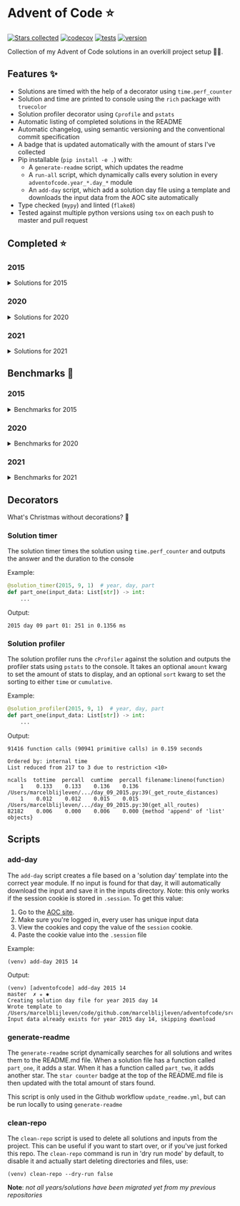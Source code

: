 # Advent of Code ⭐️
[![Stars collected](https://shields.io/static/v1?label=stars%20collected&message=104&color=yellow)]()
[![codecov](https://codecov.io/gh/marcelblijleven/adventofcode/branch/master/graph/badge.svg?token=jZ2TgfyltM)](https://codecov.io/gh/marcelblijleven/adventofcode)
[![tests](https://github.com/marcelblijleven/adventofcode/actions/workflows/tests.yaml/badge.svg)](https://github.com/marcelblijleven/adventofcode)
[![version](https://img.shields.io/github/v/release/marcelblijleven/adventofcode.svg)](https://github.com/marcelblijleven/adventofcode/releases)

Collection of my Advent of Code solutions in an overkill project setup 👻🎄.

## Features ✨
- Solutions are timed with the help of a decorator using `time.perf_counter`
- Solution and time are printed to console using the `rich` package with `truecolor`
- Solution profiler decorator using `Cprofile` and `pstats`
- Automatic listing of completed solutions in the README
- Automatic changelog, using semantic versioning and the conventional commit specification
- A badge that is updated automatically with the amount of stars I've collected
- Pip installable (`pip install -e .`) with:
  - A `generate-readme` script, which updates the readme
  - A `run-all` script, which dynamically calls every solution in every `adventofcode.year_*.day_*` module
  - An `add-day` script, which add a solution day file using a template and downloads the input data from the AOC site automatically
- Type checked (`mypy`) and linted (`flake8`)
- Tested against multiple python versions using `tox` on each push to master and pull request

<!-- start completed section -->
## Completed ⭐️
### 2015
<details><summary>Solutions for 2015</summary>
<p>

| day   | part one | part two |
| :---: | :------: | :------: |
| 01 | ⭐️ | ⭐️ |
| 02 | ⭐️ | ⭐️ |
| 03 | ⭐️ | ⭐️ |
| 04 | ⭐️ | ⭐️ |
| 05 | ⭐️ | ⭐️ |
| 06 | ⭐️ | ⭐️ |
| 07 | ⭐️ | ⭐️ |
| 08 | ⭐️ | ⭐️ |
| 09 | ⭐️ | ⭐️ |
| 10 | ⭐️ | ⭐️ |
| 11 | ⭐️ | ⭐️ |
| 12 | ⭐️ | ⭐️ |
| 13 | ⭐️ | ⭐️ |
| 14 | ⭐️ | ⭐️ |
| 15 | ⭐️ | ⭐️ |
| 16 | ⭐️ | ⭐️ |
| 17 | ⭐️ | ⭐️ |
| 18 | ⭐️ | ⭐️ |
| 19 | ⭐️ | ⭐️ |
| 20 | ⭐️ | ⭐️ |
| 21 | ⭐️ | ⭐️ |
| 22 | ⭐️ | ⭐️ |
| 23 | ⭐️ | ⭐️ |
| 24 | ⭐️ | ⭐️ |
| 25 | ⭐️ | ⭐️ |

</p>
</details>

### 2020
<details><summary>Solutions for 2020</summary>
<p>

| day   | part one | part two |
| :---: | :------: | :------: |
| 01 | ⭐️ | ⭐️ |
| 02 | ⭐️ | ⭐️ |
| 03 | ⭐️ | ⭐️ |
| 04 | ⭐️ | ⭐️ |
| 05 | ⭐️ | ⭐️ |
| 06 | ⭐️ | ⭐️ |
| 07 | ⭐️ | ⭐️ |
| 08 | ⭐️ | ⭐️ |
| 09 | ⭐️ | ⭐️ |
| 10 | ⭐️ | ⭐️ |
| 11 | ⭐️ | ⭐️ |
| 12 | ⭐️ | ⭐️ |
| 13 | ⭐️ | ⭐️ |
| 14 | ⭐️ | ⭐️ |
| 15 | ⭐️ | ⭐️ |

</p>
</details>

### 2021
<details><summary>Solutions for 2021</summary>
<p>

| day   | part one | part two |
| :---: | :------: | :------: |
| 01 | ⭐️ | ⭐️ |
| 02 | ⭐️ | ⭐️ |
| 03 | ⭐️ | ⭐️ |
| 04 | ⭐️ | ⭐️ |
| 05 | ⭐️ | ⭐️ |
| 06 | ⭐️ | ⭐️ |
| 07 | ⭐️ | ⭐️ |
| 08 | ⭐️ | ⭐️ |
| 09 | ⭐️ | ⭐️ |
| 10 | ⭐️ | ⭐️ |
| 11 | ⭐️ | ⭐️ |
| 12 | ⭐️ | ⭐️ |

</p>
</details>


<!-- end completed section -->

<!-- start benchmark section -->
## Benchmarks 🚀
### 2015
<details><summary>Benchmarks for 2015</summary>
<p>

|  day  | part  | duration |
| :---: | :---: | -------: |
| 01 | part one | 0.56 ms |
| 01 | part two | 0.23 ms |
| 02 | part one | 2.57 ms |
| 02 | part two | 2.33 ms |
| 03 | part one | 3.80 ms |
| 03 | part two | 5.69 ms |
| 04 | part one | 154.56 ms |
| 04 | part two | 5025.29 ms |
| 05 | part one | 2.79 ms |
| 05 | part two | 3.31 ms |
| 06 | part one | 9376.18 ms |
| 06 | part two | 10287.19 ms |
| 07 | part one | 2.64 ms |
| 07 | part two | 4.47 ms |
| 08 | part one | 1.67 ms |
| 08 | part two | 0.57 ms |
| 09 | part one | 138.39 ms |
| 09 | part two | 133.13 ms |
| 10 | part one | 440.19 ms |
| 10 | part two | 6384.13 ms |
| 11 | part one | 0.08 ms |
| 11 | part two | 0.02 ms |
| 12 | part one | 1.83 ms |
| 12 | part two | 1.38 ms |
| 13 | part one | 149.41 ms |
| 13 | part two | 1411.51 ms |
| 14 | part one | 30.84 ms |
| 14 | part two | 30.82 ms |
| 15 | part one | 1030.11 ms |
| 15 | part two | 386.30 ms |
| 16 | part one | 1.53 ms |
| 16 | part two | 1.38 ms |
| 17 | part one | 210.90 ms |
| 17 | part two | 133.04 ms |
| 18 | part one | 4451.16 ms |
| 18 | part two | 4697.19 ms |
| 19 | part one | 6.22 ms |
| 19 | part two | 0.32 ms |
| 20 | part one | 7042.06 ms |
| 20 | part two | 2365.66 ms |
| 21 | part one | 10.52 ms |
| 21 | part two | 10.06 ms |
| 22 | part one | 351.35 ms |
| 22 | part two | 259.52 ms |
| 23 | part one | 1.73 ms |
| 23 | part two | 1.83 ms |
| 24 | part one | 103.18 ms |
| 24 | part two | 3.76 ms |
| 25 | part one | 4271.42 ms |
| 25 | part two | 0.00 ms |

</p>
</details>

### 2020
<details><summary>Benchmarks for 2020</summary>
<p>

|  day  | part  | duration |
| :---: | :---: | -------: |
| 01 | part one | 0.20 ms |
| 01 | part two | 154.39 ms |
| 02 | part one | 6.41 ms |
| 02 | part two | 4.56 ms |
| 03 | part one | 0.16 ms |
| 03 | part two | 0.71 ms |
| 05 | part one | 13.14 ms |
| 05 | part two | 4.35 ms |
| 05 | part one binary version | 0.56 ms |
| 06 | part one | 1.47 ms |
| 06 | part two | 1.66 ms |
| 07 | part one | 118.55 ms |
| 07 | part two | 1.71 ms |
| 08 | part one | 0.87 ms |
| 08 | part two | 35.31 ms |
| 09 | part one | 1.10 ms |
| 09 | part two | 1340.50 ms |
| 10 | part one | 0.07 ms |
| 10 | part two | 0.11 ms |
| 11 | part one | 4962.46 ms |
| 11 | part two | 4513.10 ms |
| 12 | part one | 0.58 ms |
| 12 | part two | 0.53 ms |
| 13 | part one | 0.28 ms |
| 13 | part two | 0.13 ms |
| 14 | part one | 2.85 ms |
| 14 | part two | 473.64 ms |
| 15 | part one | 0.40 ms |
| 15 | part two | 10414.54 ms |
| 16 | part one | 3.58 ms |
| 16 | part two | 0.01 ms |

</p>
</details>

### 2021
<details><summary>Benchmarks for 2021</summary>
<p>

|  day  | part  | duration |
| :---: | :---: | -------: |
| 01 | part one | 0.46 ms |
| 01 | part two | 1.87 ms |
| 01 | part two reuse part one | 1.61 ms |
| 02 | part one | 0.98 ms |
| 02 | part two | 0.90 ms |
| 03 | part one | 1.32 ms |
| 03 | part two | 4.18 ms |
| 04 | part one | 18.66 ms |
| 04 | part two | 38.83 ms |
| 05 | part one | 61.04 ms |
| 05 | part two | 113.12 ms |
| 06 | part one | 0.11 ms |
| 06 | part two | 0.26 ms |
| 06 | part two faster | 0.14 ms |
| 07 | part one | 0.42 ms |
| 07 | part two | 0.83 ms |
| 08 | part one | 0.56 ms |
| 08 | part two | 3.11 ms |
| 09 | part one | 15.42 ms |
| 09 | part two | 24.14 ms |
| 09 | part two async | 40.85 ms |
| 09 | part two mp | 311.77 ms |
| 10 | part one | 1.92 ms |
| 10 | part two | 3.67 ms |
| 11 | part one | 13.92 ms |
| 11 | part two | 31.48 ms |
| 12 | part one | 28.04 ms |
| 12 | part two | 899.15 ms |
| 13 | part one | 1.56 ms |
| 13 | part two | 2.47 ms |

</p>
</details>

<!-- end benchmark section --> 

## Decorators
What's Christmas without decorations? 🎄

### Solution timer
The solution timer times the solution using `time.perf_counter` and outputs the answer and the duration to the console

Example:
```python
@solution_timer(2015, 9, 1)  # year, day, part
def part_one(input_data: List[str]) -> int:
    ...
```

Output:
```text
2015 day 09 part 01: 251 in 0.1356 ms
```

### Solution profiler
The solution profiler runs the `cProfiler` against the solution and outputs the profiler stats using `pstats` to the console.
It takes an optional `amount` kwarg to set the amount of stats to display, and an optional `sort` kwarg to set the sorting to either
`time` or `cumulative`.

Example:
```python
@solution_profiler(2015, 9, 1)  # year, day, part
def part_one(input_data: List[str]) -> int:
    ...
```

Output:
```text
91416 function calls (90941 primitive calls) in 0.159 seconds

Ordered by: internal time
List reduced from 217 to 3 due to restriction <10>

ncalls  tottime  percall  cumtime  percall filename:lineno(function)
    1    0.133    0.133    0.136    0.136 /Users/marcelblijleven/.../day_09_2015.py:39(_get_route_distances)
    1    0.012    0.012    0.015    0.015 /Users/marcelblijleven/.../day_09_2015.py:30(get_all_routes)
82182    0.006    0.000    0.006    0.000 {method 'append' of 'list' objects}
```

## Scripts
### add-day
The `add-day` script creates a file based on a 'solution day' template into the correct year module. If no input is found
for that day, it will automatically download the input and save it in the inputs directory. Note: this only works if the
session cookie is stored in `.session`. To get this value:
1. Go to the [AOC site](https://adventofcode.com).
2. Make sure you're logged in, every user has unique input data
3. View the cookies and copy the value of the `session` cookie.
4. Paste the cookie value into the `.session` file

Example:
```shell
(venv) add-day 2015 14
```

Output:
```text
(venv) [adventofcode] add-day 2015 14                                                                                                                                                                   master  ✗ ✭ ✱
Creating solution day file for year 2015 day 14
Wrote template to /Users/marcelblijleven/code/github.com/marcelblijleven/adventofcode/src/adventofcode/year_2015/day_14_2015.py
Input data already exists for year 2015 day 14, skipping download
```

### generate-readme
The `generate-readme` script dynamically searches for all solutions and writes them to the README.md file.
When a solution file has a function called `part_one`, it adds a star. When it has a function called `part_two`, it adds another
star. The `star counter` badge at the top of the README.md file is then updated with the total amount of stars found.

This script is only used in the Github workflow `update_readme.yml`, but can be run locally to using `generate-readme`

### clean-repo
The `clean-repo` script is used to delete all solutions and inputs from the project. This can be useful if you want to start over,
or if you've just forked this repo. The `clean-repo` command is run in 'dry run mode' by default, to disable it and actually
start deleting directories and files, use:

```shell
(venv) clean-repo --dry-run false 
```

**Note**: _not all years/solutions have been migrated yet from my previous repositories_
